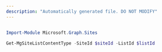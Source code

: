 ```yaml
---
description: "Automatically generated file. DO NOT MODIFY"
---
```


```powershell

Import-Module Microsoft.Graph.Sites

Get-MgSiteListContentType -SiteId $siteId -ListId $listId

```